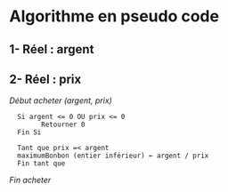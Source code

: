 # Algorithme en pseudo code

## 1- Réel : argent   
## 2- Réel : prix


_Début acheter (argent, prix)_

      Si argent <= 0 OU prix <= 0
            Retourner 0
      Fin Si

      Tant que prix =< argent
      maximumBonbon (entier inférieur) ← argent / prix
      Fin tant que
   

_Fin acheter_
